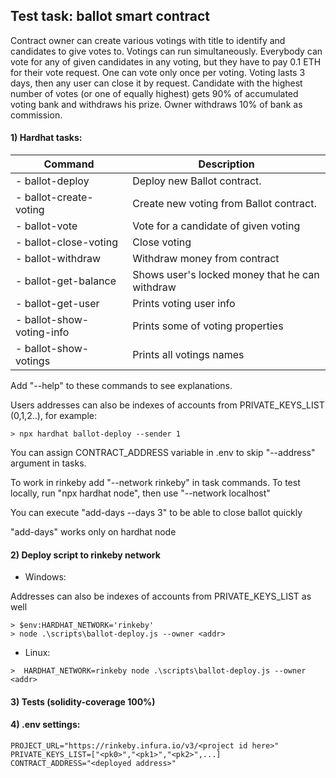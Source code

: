 ## Test task: ballot smart contract

Contract owner can create various votings with title to identify and candidates to give votes to. Votings can run simultaneously. Everybody can vote for any of given candidates in any voting, but they have to pay 0.1 ETH for their vote request. One can vote only once per voting. Voting lasts 3 days, then any user can close it by request. Candidate with the highest number of votes (or one of equally highest) gets 90% of accumulated voting bank and withdraws his prize. Owner withdraws 10% of bank as commission.

#### 1) Hardhat tasks:
|Command|Description|
|---------------------------------|-------------------------------------------------|
| -  ballot-deploy                | Deploy new Ballot contract. |
| -  ballot-create-voting         | Create new voting from Ballot contract. |
| -  ballot-vote                  | Vote for a candidate of given voting |
| -  ballot-close-voting          | Close voting |
| -  ballot-withdraw              | Withdraw money from contract |
| -  ballot-get-balance           | Shows user's locked money that he can withdraw |
| -  ballot-get-user              | Prints voting user info |
| -  ballot-show-voting-info      | Prints some of voting properties |
| -  ballot-show-votings          | Prints all votings names |

Add "--help" to these commands to see explanations.

Users addresses can also be indexes of accounts from PRIVATE_KEYS_LIST (0,1,2..), for example:
```
> npx hardhat ballot-deploy --sender 1
```
You can assign CONTRACT_ADDRESS variable in .env to skip "--address" argument in tasks.

To work in rinkeby add "--network rinkeby" in task commands. To test locally, run "npx hardhat node", then use "--network localhost"

You can execute "add-days --days 3" to be able to close ballot quickly

"add-days" works only on hardhat node

#### 2) Deploy script to rinkeby network 

- Windows:

Addresses can also be indexes of accounts from PRIVATE_KEYS_LIST as well
```
> $env:HARDHAT_NETWORK='rinkeby'
> node .\scripts\ballot-deploy.js --owner <addr>
```
- Linux: 
```
>  HARDHAT_NETWORK=rinkeby node .\scripts\ballot-deploy.js --owner <addr>
```

#### 3) Tests (solidity-coverage 100%)
#### 4) .env settings:
```
PROJECT_URL="https://rinkeby.infura.io/v3/<project id here>"
PRIVATE_KEYS_LIST=["<pk0>","<pk1>","<pk2>",...]
CONTRACT_ADDRESS="<deployed address>"
```

